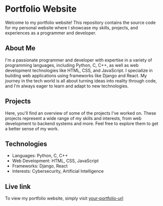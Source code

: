 # Portfolio Website

Welcome to my portfolio website! This repository contains the source code for my personal website where I showcase my skills, projects, and experiences as a programmer and developer.

## About Me

I'm a passionate programmer and developer with expertise in a variety of programming languages, including Python, C, C++, as well as web development technologies like HTML, CSS, and JavaScript. I specialize in building web applications using frameworks like Django and React. My journey in the tech world is all about turning ideas into reality through code, and I'm always eager to learn and adapt to new technologies.

## Projects

Here, you'll find an overview of some of the projects I've worked on. These projects represent a wide range of my skills and interests, from web development to backend systems and more. Feel free to explore them to get a better sense of my work.

## Technologies

- Languages: Python, C, C++
- Web Development: HTML, CSS, JavaScript
- Frameworks: Django, React
- Interests: Cybersecurity, Artificial Intelligence

## Live link

To view my portfolio website, simply visit [your-portfolio-url](https://portfolio-ag-silk.vercel.app/)
